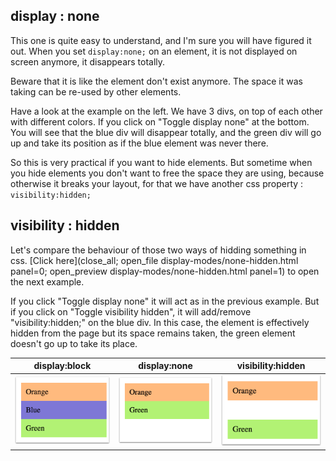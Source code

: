 ## display : none

This one is quite easy to understand, and I'm sure you will have figured it out.
When you set `display:none;` on an element, it is not displayed on screen anymore, it disappears totally.

Beware that it is like the element don't exist anymore. The space it was taking can be re-used by other elements.

Have a look at the example on the left. We have 3 divs, on top of each other with different colors. If you click on "Toggle display none" at the bottom. You will see that the blue div will disappear totally, and the green div will go up and take its position as if the blue element was never there.

So this is very practical if you want to hide elements. But sometime when you hide elements you don't want to free the space they are using, because otherwise it breaks your layout, for that we have another css property : `visibility:hidden;`

## visibility : hidden

Let's compare the behaviour of those two ways of hidding something in css. [Click here](close_all; open_file display-modes/none-hidden.html panel=0; open_preview display-modes/none-hidden.html panel=1) to open the next example.

If you click "Toggle display none" it will act as in the previous example. But if you click on "Toggle visibility hidden", it will add/remove "visibility:hidden;" on the blue div. In this case, the element is effectively hidden from the page but its space remains taken, the green element doesn't go up to take its place.

| display:block | display:none | visibility:hidden |
| :--: | :--: | :--: |
| ![](.guides/img/display-block.png) | ![](.guides/img/display-none.png) | ![](.guides/img/visibility-hidden.png) |


